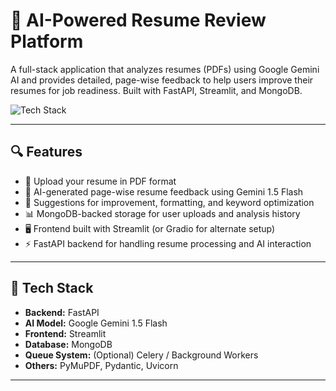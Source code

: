 # 📝 AI-Powered Resume Review Platform

A full-stack application that analyzes resumes (PDFs) using Google Gemini AI and provides detailed, page-wise feedback to help users improve their resumes for job readiness. Built with FastAPI, Streamlit, and MongoDB.

![Tech Stack](https://img.shields.io/badge/Tech-FastAPI%2C%20Gemini%2C%20MongoDB%2C%20Streamlit-blue)

---

## 🔍 Features

- 📄 Upload your resume in PDF format
- 🤖 AI-generated page-wise resume feedback using Gemini 1.5 Flash
- 💬 Suggestions for improvement, formatting, and keyword optimization
- 📊 MongoDB-backed storage for user uploads and analysis history
- 🖥️ Frontend built with Streamlit (or Gradio for alternate setup)
- ⚡ FastAPI backend for handling resume processing and AI interaction

---

## 🚀 Tech Stack

- **Backend:** FastAPI
- **AI Model:** Google Gemini 1.5 Flash
- **Frontend:** Streamlit
- **Database:** MongoDB
- **Queue System:** (Optional) Celery / Background Workers
- **Others:** PyMuPDF, Pydantic, Uvicorn

---


